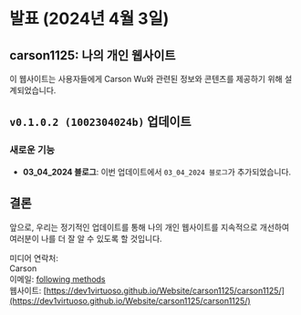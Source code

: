 # 발표 (2024년 4월 3일)

## carson1125: 나의 개인 웹사이트
이 웹사이트는 사용자들에게 Carson Wu와 관련된 정보와 콘텐츠를 제공하기 위해 설계되었습니다.

## `v0.1.0.2 (1002304024b)` 업데이트

### 새로운 기능
- **03_04_2024 블로그**: 이번 업데이트에서 `03_04_2024 블로그`가 추가되었습니다.

## 결론
앞으로, 우리는 정기적인 업데이트를 통해 나의 개인 웹사이트를 지속적으로 개선하여 여러분이 나를 더 잘 알 수 있도록 할 것입니다.

미디어 연락처:<br>
Carson<br>
이메일: [following methods](https://dev1virtuoso.github.io/dev1virtuoso.github.io/contact.html)<br>
웹사이트: [https://dev1virtuoso.github.io/Website/carson1125/carson1125/](https://dev1virtuoso.github.io/Website/carson1125/carson1125/)
